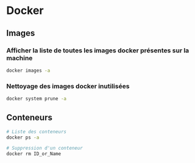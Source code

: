 # Docker

## Images

### Afficher la liste de toutes les images docker présentes sur la machine

```bash
docker images -a
```

### Nettoyage des images docker inutilisées

```bash
docker system prune -a
```

## Conteneurs

```bash
# Liste des conteneurs
docker ps -a

# Suppression d'un conteneur
docker rm ID_or_Name
```